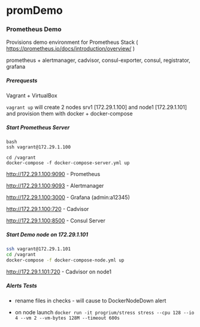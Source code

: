 # promDemo

### Prometheus Demo

Provisions demo environment for Prometheus Stack ( https://prometheus.io/docs/introduction/overview/ )

prometheus + alertmanager, cadvisor, consul-exporter, consul, registrator, grafana


##### Prerequests
Vagrant + VirtualBox

`vagrant up` will create 2 nodes srv1 [172.29.1.100] and node1 [172.29.1.101] 
and provision them with docker + docker-compose

##### Start Prometheus Server 

```
bash
ssh vagrant@172.29.1.100

cd /vagrant
docker-compose -f docker-compose-server.yml up
```
  
http://172.29.1.100:9090 - Prometheus

http://172.29.1.100:9093 - Alertmanager

http://172.29.1.100:3000 - Grafana (admin:a12345)

http://172.29.1.100:720 - Cadvisor

http://172.29.1.100:8500 - Consul Server


##### Start Demo node on 172.29.1.101
```bash
ssh vagrant@172.29.1.101
cd /vagrant
docker-compose -f docker-compose-node.yml up
```

http://172.29.1.101:720 - Cadvisor on node1


##### Alerts Tests

- rename files in checks - will cause to DockerNodeDown alert

- on node launch `docker run -it progrium/stress stress --cpu 128 --io 4 --vm 2 --vm-bytes 128M --timeout 600s`

